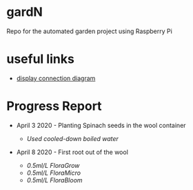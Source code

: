 # gardN
Repo for the automated garden project using Raspberry Pi

# useful links
- [display connection diagram](https://learn.adafruit.com/drive-a-16x2-lcd-directly-with-a-raspberry-pi?view=all)

# Progress Report
- April 3 2020 - Planting Spinach seeds in the wool container 
  - *Used cooled-down boiled water*
  
- April 8 2020 - First root out of the wool
  - *0.5ml/L FloraGrow*
  - *0.5ml/L FloraMicro*
  - *0.5ml/L FloraBloom*
